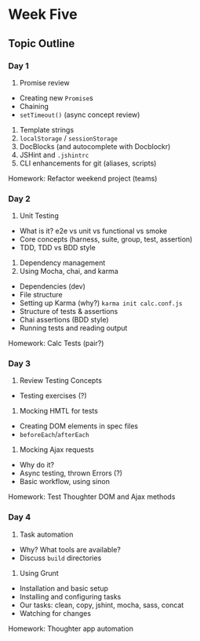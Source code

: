 # Week Five

## Topic Outline

### Day 1

1. Promise review
  * Creating new `Promise`s
  * Chaining
  * `setTimeout()` (async concept review)
1. Template strings
1. `localStorage` / `sessionStorage`
1. DocBlocks (and autocomplete with Docblockr)
1. JSHint and `.jshintrc`
1. CLI enhancements for git (aliases, scripts)

Homework: Refactor weekend project (teams)

### Day 2

1. Unit Testing
  * What is it? e2e vs unit vs functional vs smoke
  * Core concepts (harness, suite, group, test, assertion)
  * TDD, TDD vs BDD style
1. Dependency management
1. Using Mocha, chai, and karma
  * Dependencies (dev)
  * File structure
  * Setting up Karma (why?) `karma init calc.conf.js`
  * Structure of tests & assertions
  * Chai assertions (BDD style)
  * Running tests and reading output

Homework: Calc Tests (pair?)

### Day 3

1. Review Testing Concepts
  * Testing exercises (?)
1. Mocking HMTL for tests
  * Creating DOM elements in spec files
  * `beforeEach`/`afterEach`
1. Mocking Ajax requests
  * Why do it?
  * Async testing, thrown Errors (?)
  * Basic workflow, using sinon

Homework: Test Thoughter DOM and Ajax methods

### Day 4

1. Task automation
  * Why? What tools are available?
  * Discuss `build` directories
1. Using Grunt
  * Installation and basic setup
  * Installing and configuring tasks
  * Our tasks: clean, copy, jshint, mocha, sass, concat
  * Watching for changes

Homework: Thoughter app automation
